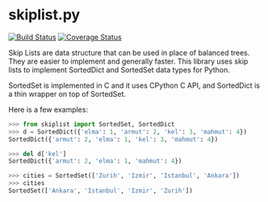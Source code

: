 skiplist.py
===========

[![Build Status](https://travis-ci.org/sepeth/skiplist.py.svg?branch=master)](https://travis-ci.org/sepeth/skiplist.py)
[![Coverage Status](https://img.shields.io/coveralls/sepeth/skiplist.py.svg)](https://coveralls.io/r/sepeth/skiplist.py?branch=master)

Skip Lists are data structure that can be used in place of balanced trees. They
are easier to implement and generally faster. This library uses skip lists to
implement SortedDict and SortedSet data types for Python.

SortedSet is implemented in C and it uses CPython C API, and SortedDict is a thin
wrapper on top of SortedSet.

Here is a few examples:

```python
>>> from skiplist import SortedSet, SortedDict
>>> d = SortedDict({'elma': 1, 'armut': 2, 'kel': 3, 'mahmut': 4})
SortedDict({'armut': 2, 'elma': 1, 'kel': 3, 'mahmut': 4})

>>> del d['kel']
SortedDict({'armut': 2, 'elma': 1, 'mahmut': 4}) 

>>> cities = SortedSet(['Zurih', 'Izmir', 'Istanbul', 'Ankara'])
>>> cities
SortedSet(['Ankara', 'Istanbul', 'Izmir', 'Zurih'])
```
